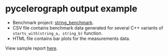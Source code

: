 # pycelerograph output example

* Benchmark project: [string_benchmark](https://github.com/mloskot/string_benchmark/).
* CSV file contains benchmark data generated for several C++ variants of `starts_with(string_a, string_b)` function.
* HTML file contains bar plots for the measurements data.

View sample report [here](https://mloskot.github.io/pycelerograph/example/report.html).
